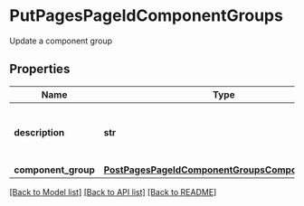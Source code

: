# PutPagesPageIdComponentGroups

Update a component group
## Properties
Name | Type | Description | Notes
------------ | ------------- | ------------- | -------------
**description** | **str** | Updated description of the component group. | [optional] 
**component_group** | [**PostPagesPageIdComponentGroupsComponentGroup**](PostPagesPageIdComponentGroupsComponentGroup.md) |  | [optional] 

[[Back to Model list]](../README.md#documentation-for-models) [[Back to API list]](../README.md#documentation-for-api-endpoints) [[Back to README]](../README.md)


